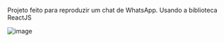 Projeto feito para reproduzir um chat de WhatsApp.
Usando a biblioteca ReactJS

![image](https://user-images.githubusercontent.com/88516203/185002210-18323147-8db8-4f6c-bf9d-6f4b18050fc3.png)
